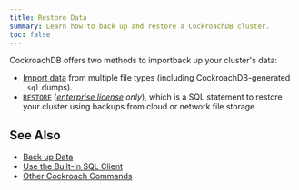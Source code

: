 ```yaml
---
title: Restore Data
summary: Learn how to back up and restore a CockroachDB cluster.
toc: false
---
```


CockroachDB offers two methods to importback up your cluster's data:

- [Import data](import-data.html) from multiple file types (including CockroachDB-generated `.sql` dumps).
- [`RESTORE`](restore.html) (*[enterprise license](https://www.cockroachlabs.com/pricing/) only*), which is a SQL statement to restore your cluster using backups from cloud or network file storage.

## See Also

- [Back up Data](back-up-data.html)
- [Use the Built-in SQL Client](use-the-built-in-sql-client.html)
- [Other Cockroach Commands](cockroach-commands.html)
